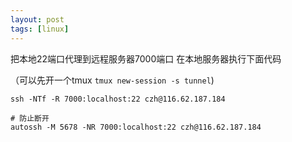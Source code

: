 ```yaml
---
layout: post
tags: [linux]
---
```


把本地22端口代理到远程服务器7000端口
在本地服务器执行下面代码

（可以先开一个tmux `tmux new-session -s tunnel`)

```shell
ssh -NTf -R 7000:localhost:22 czh@116.62.187.184

# 防止断开
autossh -M 5678 -NR 7000:localhost:22 czh@116.62.187.184
```
